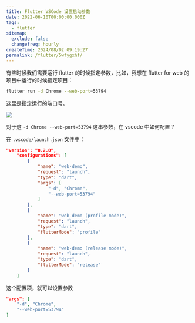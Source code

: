 ```yaml
---
title: Flutter VSCode 设置启动参数
date: 2022-06-10T00:00:00.000Z
tags:
  - flutter
sitemap:
  exclude: false
  changefreq: hourly
createTime: 2024/08/02 09:19:27
permalink: /flutter/5wfygxhf/
---
```


有些时候我们需要运行 flutter 的时候指定参数，比如，我想在 flutter for web 的项目中运行的时候指定项目：

```sh
flutter run -d Chrome --web-port=53794
```

这里是指定运行的端口号。

![](http://blog.oldbird.run/mweb/16551695787536.jpg)

对于这 `-d Chrome --web-port=53794` 这串参数，在 vscode 中如何配置？

在 `.vscode/launch.json` 文件中：

```json
"version": "0.2.0",
    "configurations": [
        {
            "name": "web-demo",
            "request": "launch",
            "type": "dart",
            "args": [
                "-d", "Chrome",
                "--web-port=53794"
            ]
        },
        {
            "name": "web-demo (profile mode)",
            "request": "launch",
            "type": "dart",
            "flutterMode": "profile"
        },
        {
            "name": "web-demo (release mode)",
            "request": "launch",
            "type": "dart",
            "flutterMode": "release"
        }
    ]
```

这个配置项，就可以设置参数

```json
"args": [
    "-d", "Chrome",
    "--web-port=53794"
]
```
